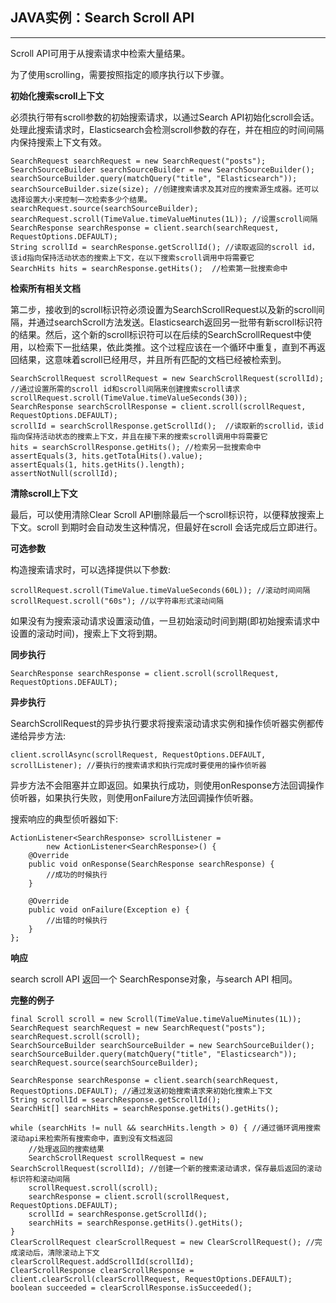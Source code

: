## JAVA实例：Search Scroll API

------

 Scroll API可用于从搜索请求中检索大量结果。

 为了使用scrolling，需要按照指定的顺序执行以下步骤。

**初始化搜索scroll上下文**

 必须执行带有scroll参数的初始搜索请求，以通过Search API初始化scroll会话。处理此搜索请求时，Elasticsearch会检测scroll参数的存在，并在相应的时间间隔内保持搜索上下文有效。

```
SearchRequest searchRequest = new SearchRequest("posts");
SearchSourceBuilder searchSourceBuilder = new SearchSourceBuilder();
searchSourceBuilder.query(matchQuery("title", "Elasticsearch"));
searchSourceBuilder.size(size); //创建搜索请求及其对应的搜索源生成器。还可以选择设置大小来控制一次检索多少个结果。
searchRequest.source(searchSourceBuilder);
searchRequest.scroll(TimeValue.timeValueMinutes(1L)); //设置scroll间隔
SearchResponse searchResponse = client.search(searchRequest, RequestOptions.DEFAULT);
String scrollId = searchResponse.getScrollId(); //读取返回的scroll id，该id指向保持活动状态的搜索上下文，在以下搜索scroll调用中将需要它
SearchHits hits = searchResponse.getHits();  //检索第一批搜索命中
```

**检索所有相关文档**

 第二步，接收到的scroll标识符必须设置为SearchScrollRequest以及新的scroll间隔，并通过searchScroll方法发送。Elasticsearch返回另一批带有新scroll标识符的结果。然后，这个新的scroll标识符可以在后续的SearchScrollRequest中使用，以检索下一批结果，依此类推。这个过程应该在一个循环中重复，直到不再返回结果，这意味着scroll已经用尽，并且所有匹配的文档已经被检索到。

```
SearchScrollRequest scrollRequest = new SearchScrollRequest(scrollId); //通过设置所需的scroll id和scroll间隔来创建搜索scroll请求
scrollRequest.scroll(TimeValue.timeValueSeconds(30));
SearchResponse searchScrollResponse = client.scroll(scrollRequest, RequestOptions.DEFAULT);
scrollId = searchScrollResponse.getScrollId();  //读取新的scrollid，该id指向保持活动状态的搜索上下文，并且在接下来的搜索scroll调用中将需要它
hits = searchScrollResponse.getHits(); //检索另一批搜索命中
assertEquals(3, hits.getTotalHits().value);
assertEquals(1, hits.getHits().length);
assertNotNull(scrollId);
```

**清除scroll上下文**

 最后，可以使用清除Clear Scroll API删除最后一个scroll标识符，以便释放搜索上下文。scroll 到期时会自动发生这种情况，但最好在scroll 会话完成后立即进行。

**可选参数**

 构造搜索请求时，可以选择提供以下参数:

```
scrollRequest.scroll(TimeValue.timeValueSeconds(60L)); //滚动时间间隔
scrollRequest.scroll("60s"); //以字符串形式滚动间隔
```

 如果没有为搜索滚动请求设置滚动值，一旦初始滚动时间到期(即初始搜索请求中设置的滚动时间)，搜索上下文将到期。

**同步执行**

```
SearchResponse searchResponse = client.scroll(scrollRequest, RequestOptions.DEFAULT);
```

**异步执行**

 SearchScrollRequest的异步执行要求将搜索滚动请求实例和操作侦听器实例都传递给异步方法:

```
client.scrollAsync(scrollRequest, RequestOptions.DEFAULT, scrollListener); //要执行的搜索请求和执行完成时要使用的操作侦听器
```



 异步方法不会阻塞并立即返回。如果执行成功，则使用onResponse方法回调操作侦听器，如果执行失败，则使用onFailure方法回调操作侦听器。

 搜索响应的典型侦听器如下:

```
ActionListener<SearchResponse> scrollListener =
        new ActionListener<SearchResponse>() {
    @Override
    public void onResponse(SearchResponse searchResponse) {
        //成功的时候执行
    }

    @Override
    public void onFailure(Exception e) {
        //出错的时候执行
    }
};
```

**响应**

  search scroll API 返回一个 SearchResponse对象，与search API 相同。

**完整的例子**

```
final Scroll scroll = new Scroll(TimeValue.timeValueMinutes(1L));
SearchRequest searchRequest = new SearchRequest("posts");
searchRequest.scroll(scroll);
SearchSourceBuilder searchSourceBuilder = new SearchSourceBuilder();
searchSourceBuilder.query(matchQuery("title", "Elasticsearch"));
searchRequest.source(searchSourceBuilder);

SearchResponse searchResponse = client.search(searchRequest, RequestOptions.DEFAULT); //通过发送初始搜索请求来初始化搜索上下文
String scrollId = searchResponse.getScrollId();
SearchHit[] searchHits = searchResponse.getHits().getHits();

while (searchHits != null && searchHits.length > 0) { //通过循环调用搜索滚动api来检索所有搜索命中，直到没有文档返回
    //处理返回的搜索结果
    SearchScrollRequest scrollRequest = new SearchScrollRequest(scrollId); //创建一个新的搜索滚动请求，保存最后返回的滚动标识符和滚动间隔
    scrollRequest.scroll(scroll);
    searchResponse = client.scroll(scrollRequest, RequestOptions.DEFAULT);
    scrollId = searchResponse.getScrollId();
    searchHits = searchResponse.getHits().getHits();
}
ClearScrollRequest clearScrollRequest = new ClearScrollRequest(); //完成滚动后，清除滚动上下文
clearScrollRequest.addScrollId(scrollId);
ClearScrollResponse clearScrollResponse = client.clearScroll(clearScrollRequest, RequestOptions.DEFAULT);
boolean succeeded = clearScrollResponse.isSucceeded();
```
